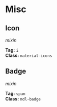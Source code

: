 # Misc
## Icon
*mixin*

**Tag:** `i`  
**Class:** `material-icons`

## Badge
*mixin*

**Tag:** `span`  
**Class:** `mdl-badge`
